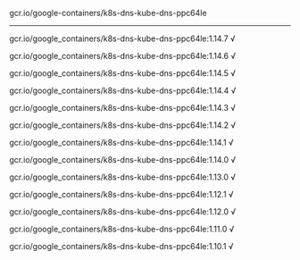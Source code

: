 gcr.io/google-containers/k8s-dns-kube-dns-ppc64le 

----
gcr.io/google_containers/k8s-dns-kube-dns-ppc64le:1.14.7 √

gcr.io/google_containers/k8s-dns-kube-dns-ppc64le:1.14.6 √

gcr.io/google_containers/k8s-dns-kube-dns-ppc64le:1.14.5 √

gcr.io/google_containers/k8s-dns-kube-dns-ppc64le:1.14.4 √

gcr.io/google_containers/k8s-dns-kube-dns-ppc64le:1.14.3 √

gcr.io/google_containers/k8s-dns-kube-dns-ppc64le:1.14.2 √

gcr.io/google_containers/k8s-dns-kube-dns-ppc64le:1.14.1 √

gcr.io/google_containers/k8s-dns-kube-dns-ppc64le:1.14.0 √

gcr.io/google_containers/k8s-dns-kube-dns-ppc64le:1.13.0 √

gcr.io/google_containers/k8s-dns-kube-dns-ppc64le:1.12.1 √

gcr.io/google_containers/k8s-dns-kube-dns-ppc64le:1.12.0 √

gcr.io/google_containers/k8s-dns-kube-dns-ppc64le:1.11.0 √

gcr.io/google_containers/k8s-dns-kube-dns-ppc64le:1.10.1 √

